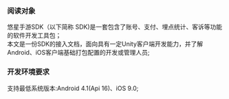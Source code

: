 
### 阅读对象
悠星手游SDK（以下简称 SDK)是一套包含了账号、支付、埋点统计、客诉等功能的软件开发工具包；<br/>
本文是一份SDK的接入文档，面向具有一定Unity客户端开发能力，并了解Android、iOS客户端基础打包配置的开发或管理人员;

### 开发环境要求
支持最低系统版本:Android 4.1(Api 16)、iOS 9.0;
